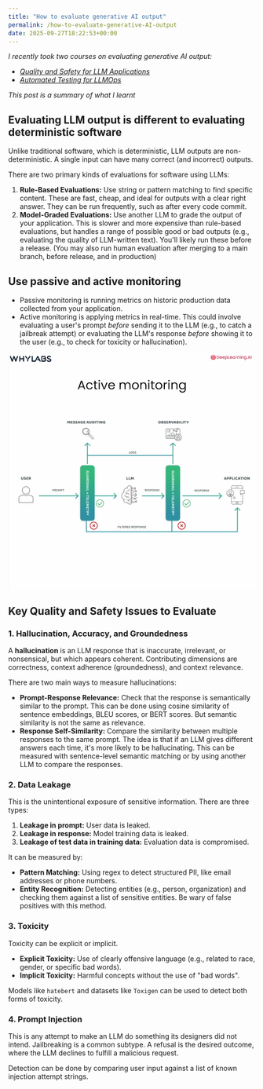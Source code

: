 ```yaml
---
title: "How to evaluate generative AI output"
permalink: /how-to-evaluate-generative-AI-output
date: 2025-09-27T18:22:53+00:00
---
```


_I recently took two courses on evaluating generative AI output:_
- _[Quality and Safety for LLM Applications](https://www.deeplearning.ai/short-courses/quality-safety-llm-applications/)_
- _[Automated Testing for LLMOps](https://www.deeplearning.ai/short-courses/automated-testing-llmops/)_

_This post is a summary of what I learnt_

## Evaluating LLM output is different to evaluating deterministic software

Unlike traditional software, which is deterministic, LLM outputs are non-deterministic. A single input can have many correct (and incorrect) outputs.

There are two primary kinds of evaluations for software using LLMs:

1.  **Rule-Based Evaluations:** Use string or pattern matching to find specific content. These are fast, cheap, and ideal for outputs with a clear right answer. They can be run frequently, such as after every code commit.
2.  **Model-Graded Evaluations:** Use another LLM to grade the output of your application. This is slower and more expensive than rule-based evaluations, but handles a range of possible good or bad outputs (e.g., evaluating the quality of LLM-written text). You'll likely run these before a release. (You may also run human evaluation after merging to a main branch, before release, and in production)

## Use passive and active monitoring

- Passive monitoring is running metrics on historic production data collected from your application.
- Active monitoring is applying metrics in real-time. This could involve evaluating a user's prompt _before_ sending it to the LLM (e.g., to catch a jailbreak attempt) or evaluating the LLM's response _before_ showing it to the user (e.g., to check for toxicity or hallucination).

![An active monitoring flow, showing guardrails and telemetry being applied both between the user and the LLM and between the LLM and the user](https://github.com/martinlugton/martinlugton.github.io/blob/main/images/active%20monitoring.png?raw=true)

## Key Quality and Safety Issues to Evaluate

### 1. Hallucination, Accuracy, and Groundedness

A **hallucination** is an LLM response that is inaccurate, irrelevant, or nonsensical, but which appears coherent. Contributing dimensions are correctness, context adherence (groundedness), and context relevance.

There are two main ways to measure hallucinations:

*   **Prompt-Response Relevance:** Check that the response is semantically similar to the prompt. This can be done using cosine similarity of sentence embeddings, BLEU scores, or BERT scores. But semantic similarity is not the same as relevance.
*   **Response Self-Similarity:** Compare the similarity between multiple responses to the same prompt. The idea is that if an LLM gives different answers each time, it's more likely to be hallucinating. This can be measured with sentence-level semantic matching or by using another LLM to compare the responses.

### 2. Data Leakage

This is the unintentional exposure of sensitive information. There are three types:
1.  **Leakage in prompt:** User data is leaked.
2.  **Leakage in response:** Model training data is leaked.
3.  **Leakage of test data in training data:** Evaluation data is compromised.

It can be measured by:
*   **Pattern Matching:** Using regex to detect structured PII, like email addresses or phone numbers.
*   **Entity Recognition:** Detecting entities (e.g., person, organization) and checking them against a list of sensitive entities. Be wary of false positives with this method.

### 3. Toxicity

Toxicity can be explicit or implicit.
*   **Explicit Toxicity:** Use of clearly offensive language (e.g., related to race, gender, or specific bad words).
*   **Implicit Toxicity:** Harmful concepts without the use of "bad words".

Models like `hatebert` and datasets like `Toxigen` can be used to detect both forms of toxicity.

### 4. Prompt Injection

This is any attempt to make an LLM do something its designers did not intend. Jailbreaking is a common subtype. A refusal is the desired outcome, where the LLM declines to fulfill a malicious request.

Detection can be done by comparing user input against a list of known injection attempt strings.


